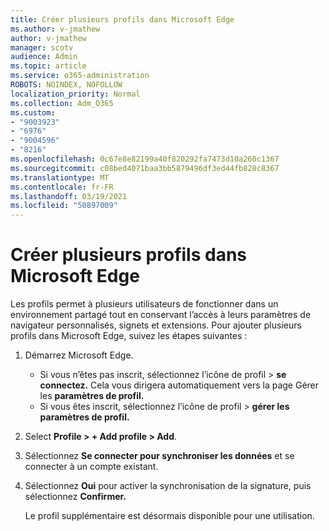 ```yaml
---
title: Créer plusieurs profils dans Microsoft Edge
ms.author: v-jmathew
author: v-jmathew
manager: scotv
audience: Admin
ms.topic: article
ms.service: o365-administration
ROBOTS: NOINDEX, NOFOLLOW
localization_priority: Normal
ms.collection: Adm_O365
ms.custom:
- "9003923"
- "6976"
- "9004596"
- "8216"
ms.openlocfilehash: 0c67e8e82199a40f820292fa7473d10a260c1367
ms.sourcegitcommit: c08bed4071baa3bb5879496df3ed44fb828c8367
ms.translationtype: MT
ms.contentlocale: fr-FR
ms.lasthandoff: 03/19/2021
ms.locfileid: "50897009"
---
```

# <a name="create-multiple-profiles-in-microsoft-edge"></a>Créer plusieurs profils dans Microsoft Edge

Les profils permet à plusieurs utilisateurs de fonctionner dans un environnement partagé tout en conservant l’accès à leurs paramètres de navigateur personnalisés, signets et extensions. Pour ajouter plusieurs profils dans Microsoft Edge, suivez les étapes suivantes :

1. Démarrez Microsoft Edge.
    - Si vous n’êtes pas inscrit, sélectionnez l’icône de profil > **se connectez.** Cela vous dirigera automatiquement vers la page Gérer les **paramètres de profil.**
    - Si vous êtes inscrit, sélectionnez l’icône de profil > **gérer les paramètres de profil.**
2. Select **Profile > + Add profile > Add**.
3. Sélectionnez **Se connecter pour synchroniser les données** et se connecter à un compte existant.
4. Sélectionnez **Oui** pour activer la synchronisation de la signature, puis sélectionnez **Confirmer.**

    Le profil supplémentaire est désormais disponible pour une utilisation.

